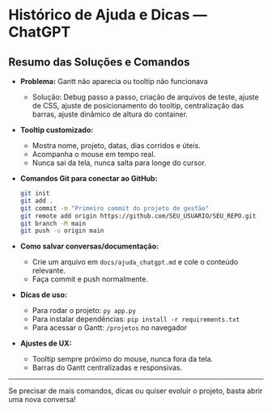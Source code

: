 # Histórico de Ajuda e Dicas — ChatGPT

## Resumo das Soluções e Comandos

- **Problema:** Gantt não aparecia ou tooltip não funcionava
  - Solução: Debug passo a passo, criação de arquivos de teste, ajuste de CSS, ajuste de posicionamento do tooltip, centralização das barras, ajuste dinâmico de altura do container.

- **Tooltip customizado:**
  - Mostra nome, projeto, datas, dias corridos e úteis.
  - Acompanha o mouse em tempo real.
  - Nunca sai da tela, nunca salta para longe do cursor.

- **Comandos Git para conectar ao GitHub:**
  ```sh
  git init
  git add .
  git commit -m "Primeiro commit do projeto de gestão"
  git remote add origin https://github.com/SEU_USUARIO/SEU_REPO.git
  git branch -M main
  git push -u origin main
  ```

- **Como salvar conversas/documentação:**
  - Crie um arquivo em `docs/ajuda_chatgpt.md` e cole o conteúdo relevante.
  - Faça commit e push normalmente.

- **Dicas de uso:**
  - Para rodar o projeto: `py app.py`
  - Para instalar dependências: `pip install -r requirements.txt`
  - Para acessar o Gantt: `/projetos` no navegador

- **Ajustes de UX:**
  - Tooltip sempre próximo do mouse, nunca fora da tela.
  - Barras do Gantt centralizadas e responsivas.

---

Se precisar de mais comandos, dicas ou quiser evoluir o projeto, basta abrir uma nova conversa! 